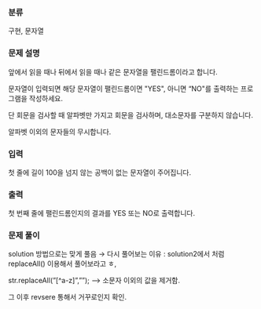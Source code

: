 ### 분류

구현, 문자열

### 문제 설명

<p>
앞에서 읽을 때나 뒤에서 읽을 때나 같은 문자열을 팰린드롬이라고 합니다.

문자열이 입력되면 해당 문자열이 팰린드롬이면 "YES", 아니면 “NO"를 출력하는 프로그램을 작성하세요.

단 회문을 검사할 때 알파벳만 가지고 회문을 검사하며, 대소문자를 구분하지 않습니다.

알파벳 이외의 문자들의 무시합니다.
</p>

### 입력

 <p>첫 줄에 길이 100을 넘지 않는 공백이 없는 문자열이 주어집니다.</p>

### 출력

 <p>첫 번째 줄에 팰린드롬인지의 결과를 YES 또는 NO로 출력합니다.</p>

### 문제 풀이
<p>
solution 방법으로는 맞게 풀음 → 다시 풀어보는 이유 : solution2에서 처럼 replaceAll() 이용해서 풀어보라고 ㅎ,

str.replaceAll(”[^a-z]”,””); —> 소문자 이외의 값을 제거함.

그 이후 revsere 통해서 거꾸로인지 확인.
</p>

